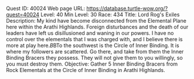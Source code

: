 Quest ID: 40024
Web page URL: https://database.turtle-wow.org/?quest=40024
Level: 40
Min Level: 30
Race: 434
Title: Lord Rog's Exiles
Description: My kind have become disconnected from the Elemental Plane here within the Arathi Highlands. Foreign disturbances and the death of our leaders have left us disillusioned and waning in our powers. I have no control over the elementals that I was charged with, and I believe there is more at play here.$B$BTo the southwest is the Circle of Inner Binding. It is where my followers are scattered. Go there, and take from them the Inner Binding Bracers they possess. They will not give them to you willingly, so you must destroy them.
Objective: Gather 5 Inner Binding Bracers from Rock Elementals at the Circle of Inner Binding in Arathi Highlands.
